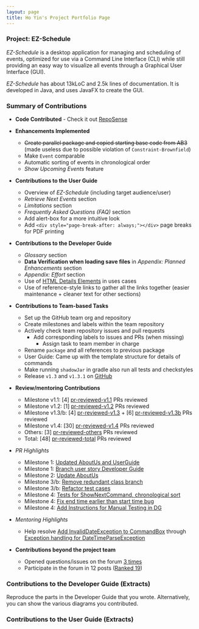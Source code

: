 ```yaml
---
layout: page
title: Ho Yin's Project Portfolio Page
---
```

### Project: EZ-Schedule
_EZ-Schedule_ is a desktop application for managing and scheduling of events,
optimized for use via a Command Line Interface (CLI)
while still providing an easy way to visualize all events through a Graphical User Interface (GUI).

_EZ-Schedule_ has about 13kLoC and 2.5k lines of documentation.
It is developed in Java, and uses JavaFX to create the GUI.

### Summary of Contributions
- **Code Contributed** - Check it out
  [RepoSense](https://nus-cs2103-ay2223s2.github.io/tp-dashboard/?search=lhy-hoyin&breakdown=true)

- **Enhancements Implemented**
  - ~~Create parallel package and copied starting base code from AB3~~
    (made useless due to possible violation of `Constraint-Brownfield`)
  - Make `Event` comparable
  - Automatic sorting of events in chronological order
  - _Show Upcoming Events_ feature

- **Contributions to the User Guide**
  - Overview of _EZ-Schedule_ (including target audience/user)
  - _Retrieve Next Events_ section
  - _Limitations_ section
  - _Frequently Asked Questions (FAQ)_ section
  - Add alert-box for a more intuitive look
  - Add `<div style="page-break-after: always;"></div>` page breaks for PDF printing

- **Contributions to the Developer Guide**
  - _Glossary_ section
  - **Data Verification when loading save files** in _Appendix: Planned Enhancements_ section
  - _Appendix: Effort_ section
  - Use of [HTML Details Elements](https://www.w3schools.com/tags/tag_details.asp) in uses cases
  - Use of reference-style links to gather all the links together (easier maintenance + cleaner text for other sections)

- **Contributions to Team-based Tasks**
  - Set up the GitHub team org and repository
  - Create milestones and labels within the team repository
  - Actively check team repository issues and pull requests
    - Add corresponding labels to issues and PRs (when missing)
      - Assign task to team member in charge
  - Rename `package` and all references to previous package
  - User Guide: Came up with the template structure for details of commands
  - Make running `shadowJar` in gradle also run all tests and checkstyles
  - Release `v1.3` and `v1.3.1` on [GitHub](https://github.com/AY2223S2-CS2103-W17-3/tp/releases)

- **Review/mentoring Contributions**
  - Milestone v1.1: [4] [pr-reviewed-v1.1] PRs reviewed
  - Milestone v1.2: [1] [pr-reviewed-v1.2] PRs reviewed
  - Milestone v1.3/b: [4] [pr-reviewed-v1.3] + [6] [pr-reviewed-v1.3b] PRs reviewed
  - Milestone v1.4: [30] [pr-reviewed-v1.4] PRs reviewed
  - Others: [3] [pr-reviewed-others] PRs reviewed
  - Total: [48] [pr-reviewed-total] PRs reviewed

- _PR Highlights_
  - Milestone 1: [Updated AboutUs and UserGuide](https://github.com/AY2223S2-CS2103-W17-3/tp/pull/9)
  - Milestone 1: [Branch user story Developer Guide](https://github.com/AY2223S2-CS2103-W17-3/tp/pull/31)
  - Milestone 2: [Update AboutUs](https://github.com/AY2223S2-CS2103-W17-3/tp/pull/39)
  - Milestone 3/b: [Remove redundant class branch](https://github.com/AY2223S2-CS2103-W17-3/tp/pull/59)
  - Milestone 3/b: [Refactor test cases](https://github.com/AY2223S2-CS2103-W17-3/tp/pull/64)
  - Milestone 4: [Tests for ShowNextCommand, chronological sort](https://github.com/AY2223S2-CS2103-W17-3/tp/pull/177)
  - Milestone 4: [Fix end time earlier than start time bug](https://github.com/AY2223S2-CS2103-W17-3/tp/pull/167)
  - Milestone 4: [Add Instructions for Manual Testing in DG](https://github.com/AY2223S2-CS2103-W17-3/tp/pull/212)

- _Mentoring Highlights_
  - Help resolve [Add InvalidDateException to CommandBox](https://github.com/AY2223S2-CS2103-W17-3/tp/pull/189)
   through [Exception handling for DateTimeParseException](https://github.com/AY2223S2-CS2103-W17-3/tp/issues/175)

- **Contributions beyond the project team**
  - Opened questions/issues on the forum
    [3 times](https://github.com/nus-cs2103-AY2223S2/forum/issues?q=is%3Aissue+author%3Alhy-hoyin)
  - Participate in the forum in 12 posts
    ([Ranked 19](https://nus-cs2103-ay2223s2.github.io/dashboards/contents/forum-activities.html#19-lo-h-yin-lhy-hoyin-12-posts))

[pr-reviewed-v1.1]: https://github.com/AY2223S2-CS2103-W17-3/tp/pulls?q=is%3Apr+is%3Amerged+reviewed-by%3Alhy-hoyin+milestone%3Av1.1
[pr-reviewed-v1.2]: https://github.com/AY2223S2-CS2103-W17-3/tp/pulls?q=is%3Apr+is%3Amerged+reviewed-by%3Alhy-hoyin+milestone%3Av1.2
[pr-reviewed-v1.3]: https://github.com/AY2223S2-CS2103-W17-3/tp/pulls?q=is%3Apr+is%3Amerged+reviewed-by%3Alhy-hoyin+milestone%3Av1.3
[pr-reviewed-v1.3b]: https://github.com/AY2223S2-CS2103-W17-3/tp/pulls?q=is%3Apr+is%3Amerged+reviewed-by%3Alhy-hoyin+milestone%3Av1.3b
[pr-reviewed-v1.4]: https://github.com/AY2223S2-CS2103-W17-3/tp/pulls?q=is%3Apr+is%3Amerged+reviewed-by%3Alhy-hoyin+milestone%3Av1.4
[pr-reviewed-others]: https://github.com/AY2223S2-CS2103-W17-3/tp/pulls?q=is%3Apr+is%3Amerged+reviewed-by%3Alhy-hoyin+no%3Amilestone
[pr-reviewed-total]: https://github.com/AY2223S2-CS2103-W17-3/tp/pulls?q=is%3Apr+is%3Amerged+reviewed-by%3Alhy-hoyin


<div style="page-break-after: always;"></div>


### Contributions to the Developer Guide (Extracts)
Reproduce the parts in the Developer Guide that you wrote. 
Alternatively, you can show the various diagrams you contributed.


<div style="page-break-after: always;"></div>


### Contributions to the User Guide (Extracts)
